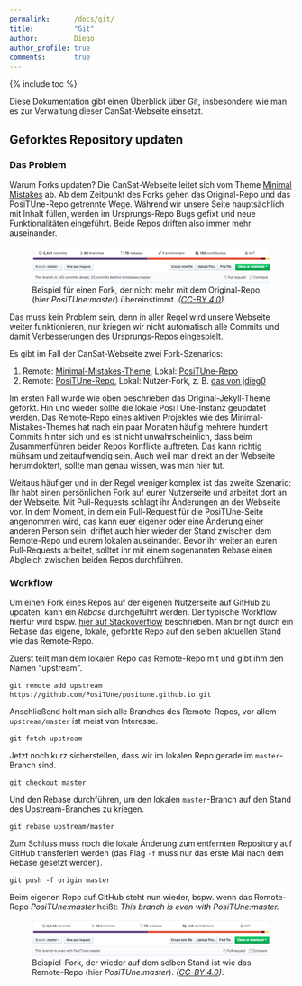 ```yaml
---
permalink:      /docs/git/
title:          "Git"
author:         Diego
author_profile: true
comments:       true
---
```

{% include toc %}

Diese Dokumentation gibt einen Überblick über Git, insbesondere wie man es zur Verwaltung dieser CanSat-Webseite einsetzt.

## Geforktes Repository updaten

### Das Problem

Warum Forks updaten? Die CanSat-Webseite leitet sich vom Theme [Minimal Mistakes](https://github.com/mmistakes/minimal-mistakes) ab. Ab dem Zeitpunkt des Forks gehen das Original-Repo und das PosiTUne-Repo getrennte Wege. Während wir unsere Seite hauptsächlich mit Inhalt füllen, werden im Ursprungs-Repo Bugs gefixt und neue Funktionalitäten eingeführt. Beide Repos driften also immer mehr auseinander.

<figure>
    <a href="/assets/images/docs/git/github_branch_ahead+behind.png"><img src="/assets/images/docs/git/github_branch_ahead+behind.png" alt="Screenshot eines GitHub-Repos mit dem Hinweis 'This branch is 1 commit ahead, 3 commits behind PosiTUne:master.'"></a>
    <figcaption>Beispiel für einen Fork, der nicht mehr mit dem Original-Repo (hier <i>PosiTUne:master</i>) übereinstimmt. <i>(<a href="https://creativecommons.org/licenses/by/4.0/">CC-BY 4.0</a>)</i>.</figcaption>
</figure>

Das muss kein Problem sein, denn in aller Regel wird unsere Webseite weiter funktionieren, nur kriegen wir nicht automatisch alle Commits und damit Verbesserungen des Ursprungs-Repos eingespielt.

Es gibt im Fall der CanSat-Webseite zwei Fork-Szenarios:

1. Remote: [Minimal-Mistakes-Theme](https://github.com/mmistakes/minimal-mistakes), Lokal: [PosiTUne-Repo](https://github.com/PosiTUne/positune.github.io)
2. Remote: [PosiTUne-Repo](https://github.com/PosiTUne/positune.github.io), Lokal: Nutzer-Fork, z. B. [das von jdieg0](https://github.com/jdieg0/positune.github.io)

Im ersten Fall wurde wie oben beschrieben das Original-Jekyll-Theme geforkt. Hin und wieder sollte die lokale PosiTUne-Instanz geupdatet werden. Das Remote-Repo eines aktiven Projektes wie des Minimal-Mistakes-Themes hat nach ein paar Monaten häufig mehrere hundert Commits hinter sich und es ist nicht unwahrscheinlich, dass beim Zusammenführen beider Repos Konflikte auftreten. Das kann richtig mühsam und zeitaufwendig sein. Auch weil man direkt an der Webseite herumdoktert, sollte man genau wissen, was man hier tut.

Weitaus häufiger und in der Regel weniger komplex ist das zweite Szenario: Ihr habt einen persönlichen Fork auf eurer Nutzerseite und arbeitet dort an der Webseite. Mit Pull-Requests schlagt ihr Änderungen an der Webseite vor. In dem Moment, in dem ein Pull-Request für die PosiTUne-Seite angenommen wird, das kann euer eigener oder eine Änderung einer anderen Person sein, driftet auch hier wieder der Stand zwischen dem Remote-Repo und eurem lokalen auseinander. Bevor ihr weiter an euren Pull-Requests arbeitet, solltet ihr mit einem sogenannten Rebase einen Abgleich zwischen beiden Repos durchführen.

### Workflow

Um einen Fork eines Repos auf der eigenen Nutzerseite auf GitHub zu updaten, kann ein *Rebase* durchgeführt werden. Der typische Workflow hierfür wird bspw. [hier auf Stackoverflow](https://stackoverflow.com/a/7244456/7192373) beschrieben. Man bringt durch ein Rebase das eigene, lokale, geforkte Repo auf den selben aktuellen Stand wie das Remote-Repo.

Zuerst teilt man dem lokalen Repo das Remote-Repo mit und gibt ihm den Namen "upstream".

	git remote add upstream https://github.com/PosiTUne/positune.github.io.git

Anschließend holt man sich alle Branches des Remote-Repos, vor allem ```upstream/master``` ist meist von Interesse.

	git fetch upstream

Jetzt noch kurz sicherstellen, dass wir im lokalen Repo gerade im ```master```-Branch sind.

	git checkout master

Und den Rebase durchführen, um den lokalen ```master```-Branch auf den Stand des Upstream-Branches zu kriegen.

	git rebase upstream/master

Zum Schluss muss noch die lokale Änderung zum entfernten Repository auf GitHub transferiert werden (das Flag ```-f``` muss nur das erste Mal nach dem Rebase gesetzt werden).

	git push -f origin master

Beim eigenen Repo auf GitHub steht nun wieder, bspw. wenn das Remote-Repo *PosiTUne:master* heißt: *This branch is even with PosiTUne:master.*

<figure>
    <a href="/assets/images/docs/git/github_branch_ahead+behind.png"><img src="/assets/images/docs/git/github_branch_even.png" alt="Screenshot eines GitHub-Repos mit dem Hinweis 'This branch is even with PosiTUne:master.'"></a>
    <figcaption>Beispiel-Fork, der wieder auf dem selben Stand ist wie das Remote-Repo (hier <i>PosiTUne:master</i>). <i>(<a href="https://creativecommons.org/licenses/by/4.0/">CC-BY 4.0</a>)</i>.</figcaption>
</figure>


[comment]: # (### Konflikte)

[comment]: # (## Weiterführende Links)


